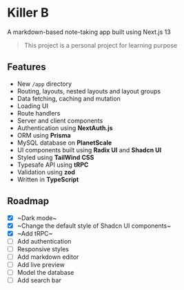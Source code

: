 # Killer B

A markdown-based note-taking app built using Next.js 13

> This project is a personal project for learning purpose

## Features

- New `/app` directory
- Routing, layouts, nested layouts and layout groups
- Data fetching, caching and mutation
- Loading UI
- Route handlers
- Server and client components
- Authentication using **NextAuth.js**
- ORM using **Prisma**
- MySQL database on **PlanetScale**
- UI components built using **Radix UI** and **Shadcn UI**
- Styled using **TailWind CSS**
- Typesafe API using **tRPC**
- Validation using **zod**
- Written in **TypeScript**

## Roadmap

- [x] ~Dark mode~
- [x] ~Change the default style of Shadcn UI components~
- [x] ~Add tRPC~
- [ ] Add authentication
- [ ] Responsive styles
- [ ] Add markdown editor
- [ ] Add live preview
- [ ] Model the database
- [ ] Add search bar
